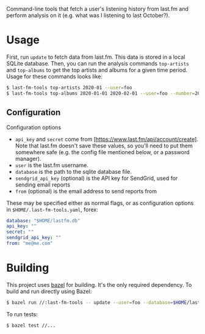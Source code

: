 Command-line tools that fetch a user's listening history from last.fm and
perform analysis on it (e.g. what was I listening to last October?).

# Usage

First, run `update` to fetch data from last.fm. This data is stored in a local SQLite database. Then, you can run the analysis commands `top-artists` and `top-albums` to get the top artists and albums for a given time period. Usage for these commands looks like:

```bash
$ last-fm-tools top-artists 2020-01 --user=foo
$ last-fm-tools top-albums 2020-01-01 2020-02-01 --user=foo --number=20
```

## Configuration

Configuration options

- `api_key` and `secret` come from [https://www.last.fm/api/account/create]. Note that last.fm doesn't save these values, so you'll need to put them somewhere safe (e.g. the config file mentioned below, or a password manager).
- `user` is the last.fm username.
- `database` is the path to the sqlite database file. 
- `sendgrid_api_key` (optional) is the API key for SendGrid, used for sending email reports
- `from` (optional) is the email address to send reports from

These may be specified either as normal flags, or as configuration options in `$HOME/.last-fm-tools.yaml`, forex:

```yaml
database: "$HOME/lastfm.db"
api_key: ""
secret: ""
sendgrid_api_key: ""
from: "me@me.com"
```

# Building

This project uses [bazel](https://bazel.build/) for building. It's the only required dependency. To build and run directly using Bazel:

```bash
$ bazel run //:last-fm-tools -- update --user=foo --database=$HOME/lastfm.db
```

To run tests:
```bash
$ bazel test //...
```
